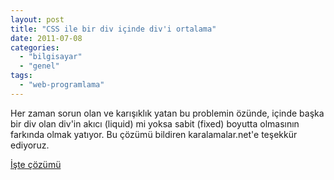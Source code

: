 ```yaml
---
layout: post
title: "CSS ile bir div içinde div'i ortalama"
date: 2011-07-08
categories: 
  - "bilgisayar"
  - "genel"
tags: 
  - "web-programlama"
---
```


Her zaman sorun olan ve karışıklık yatan bu problemin özünde, içinde başka bir div olan div'in akıcı (liquid) mi yoksa sabit (fixed) boyutta olmasının farkında olmak yatıyor. Bu çözümü bildiren karalamalar.net'e teşekkür ediyoruz.  
  
[İşte çözümü](http://www.karalamalar.net/css-ile-ortalama/)
